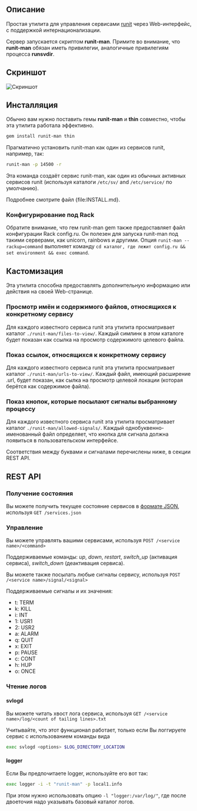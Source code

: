 ## Описание

Простая утилита для управления сервисами [runit](http://smarden.org/runit/ "Домашняя страница runit") через Web-интерфейс, с поддержкой интернационализации.

Сервер запускается скриптом **runit-man**. Примите во внимание, что  **runit-man** обязан иметь привилегии, аналогичные привилегиям процесса **runsvdir**.

## Скриншот

![Скриншот](https://github.com/Undev/runit-man/raw/master/runit-man-screenshot.gif "Скриншот")

## Инсталляция

Обычно вам нужно поставить гемы **runit-man** и **thin** совместно, чтобы эта утилита работала эффективно.

```bash
gem install runit-man thin
```

Прагматично установить runit-man как один из сервисов runit, например, так:
```bash
runit-man -p 14500 -r
```

Эта команда создаёт сервис runit-man, как один из обычных активных сервисов runit (используя каталоги `/etc/sv/` and `/etc/service/` по умолчанию).

Подробнее смотрите файл {file:INSTALL.md}.

### Конфигурирование под Rack

Обратите внимание, что гем runit-man gem также предоставляет файл конфигурации Rack config.ru.
Он полезен для запуска runit-man под такими серверами, как unicorn, rainbows и другими. Опция `runit-man --rackup=command` выполняет команду `cd каталог, где лежит config.ru && set environment && exec command`.

## Кастомизация

Эта утилита способна предоставлять дополнительную информацию или действия на своей Web-странице.

### Просмотр имён и содержимого файлов, относящихся к конкретному сервису

Для каждого известного сервиса runit эта утилита просматривает каталог `./runit-man/files-to-view/`.
Каждый симлинк в этом каталоге будет показан как ссылка на просмотр содержимого целевого файла.

### Показ ссылок, относящихся к конкретному сервису

Для каждого известного сервиса runit эта утилита просматривает каталог `./runit-man/urls-to-view/`.
Каждый файл, имеющий расширение .url, будет показан, как сылка на просмотр целевой локации (которая берётся как содержимое файла).

### Показ кнопок, которые посылают сигналы выбранному процессу

Для каждого известного сервиса runit эта утилита просматривает каталог `./runit-man/allowed-signals/`.
Каждый однобуквенно-именованный файл определяет, что кнопка для сигнала должна появиться в пользовательском интерфейсе.

Соответствия между буквами и сигналами перечислены ниже, в секции REST API.

## REST API

### Получение состояния

Вы можете получить текущее состояние сервисов в [формате JSON](http://www.json.org/ "Домашняя страница JSON"), используя
`GET /services.json`

### Управление

Вы можете управлять вашими сервисами, используя
`POST /<service name>/<command>`

Поддерживаемые команды: *up*, *down*, *restart*, *switch_up* (активация сервиса), *switch_down* (деактивация сервиса).

Вы можете также посылать любые сигналы сервису, используя
`POST /<service name>/signal/<signal>`

Поддерживаемые сигналы и их значения:

* t: TERM
* k: KILL
* i: INT
* 1: USR1
* 2: USR2
* a: ALARM
* q: QUIT
* x: EXIT
* p: PAUSE
* c: CONT
* h: HUP
* o: ONCE

### Чтение логов

#### svlogd

Вы можете читать хвост лога сервиса, используя
`GET /<service name>/log/<count of tailing lines>.txt`

Учитывайте, что этот функционал работает, только если Вы логгируете сервис с использованием команды вида

```bash
exec svlogd <options> $LOG_DIRECTORY_LOCATION
```

#### logger

Если Вы предпочитаете logger, используйте его вот так:

```bash
exec logger -i -t "runit-man" -p local1.info
```

При этом нужно использовать опцию `-l "logger:/var/log/"`, где после двоеточия надо указывать базовый каталог логов.

